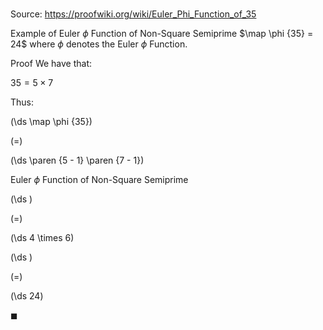 # 

Source: https://proofwiki.org/wiki/Euler_Phi_Function_of_35

Example of Euler $\phi$ Function of Non-Square Semiprime
$\map \phi {35} = 24$
where $\phi$ denotes the Euler $\phi$ Function.


Proof
We have that:

$35 = 5 \times 7$

Thus:














\(\ds \map \phi {35}\)

\(=\)







\(\ds \paren {5 - 1} \paren {7 - 1}\)





Euler $\phi$ Function of Non-Square Semiprime














\(\ds \)

\(=\)







\(\ds 4 \times 6\)




















\(\ds \)

\(=\)







\(\ds 24\)









$\blacksquare$





